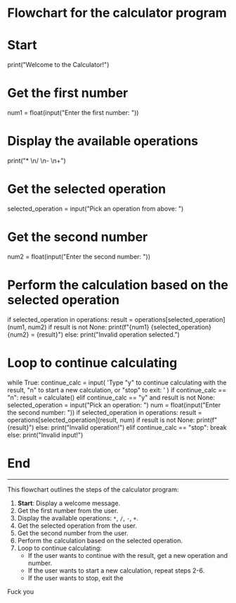 # Flowchart for the calculator program

# Start

print("Welcome to the Calculator!")

# Get the first number

num1 = float(input("Enter the first number: "))

# Display the available operations

print("\* \n/ \n- \n+")

# Get the selected operation

selected_operation = input("Pick an operation from above: ")

# Get the second number

num2 = float(input("Enter the second number: "))

# Perform the calculation based on the selected operation

if selected_operation in operations:
result = operations[selected_operation](num1, num2)
if result is not None:
print(f"{num1} {selected_operation} {num2} = {result}")
else:
print("Invalid operation selected.")

# Loop to continue calculating

while True:
continue_calc = input(
'Type "y" to continue calculating with the result, "n" to start a new calculation, or "stop" to exit: '
)
if continue_calc == "n":
result = calculate()
elif continue_calc == "y" and result is not None:
selected_operation = input("Pick an operation: ")
num = float(input("Enter the second number: "))
if selected_operation in operations:
result = operations[selected_operation](result, num)
if result is not None:
print(f"{result}")
else:
print("Invalid operation!")
elif continue_calc == "stop":
break
else:
print("Invalid input!")

# End

---

This flowchart outlines the steps of the calculator program:

1. **Start**: Display a welcome message.
2. Get the first number from the user.
3. Display the available operations: `*`, `/`, `-`, `+`.
4. Get the selected operation from the user.
5. Get the second number from the user.
6. Perform the calculation based on the selected operation.
7. Loop to continue calculating:
   - If the user wants to continue with the result, get a new operation and number.
   - If the user wants to start a new calculation, repeat steps 2-6.
   - If the user wants to stop, exit the

Fuck you

